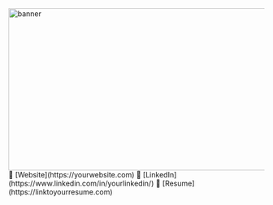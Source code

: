 <img width="1280" height="320" alt="banner" src="https://github.com/user-attachments/assets/65e33830-12f8-4aa6-a155-3da63f8f2e65" />
🔗 [Website](https://yourwebsite.com)  
💼 [LinkedIn](https://www.linkedin.com/in/yourlinkedin/)  
📄 [Resume](https://linktoyourresume.com)
